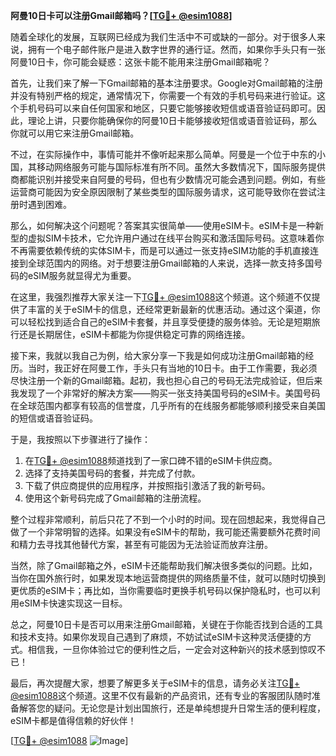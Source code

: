 **阿曼10日卡可以注册Gmail邮箱吗？[[TG💪+ @esim1088](https://t.me/s/esim1088)]**

随着全球化的发展，互联网已经成为我们生活中不可或缺的一部分。对于很多人来说，拥有一个电子邮件账户是进入数字世界的通行证。然而，如果你手头只有一张阿曼10日卡，你可能会疑惑：这张卡能不能用来注册Gmail邮箱呢？

首先，让我们来了解一下Gmail邮箱的基本注册要求。Google对Gmail邮箱的注册并没有特别严格的规定，通常情况下，你需要一个有效的手机号码来进行验证。这个手机号码可以来自任何国家和地区，只要它能够接收短信或语音验证码即可。因此，理论上讲，只要你能确保你的阿曼10日卡能够接收短信或语音验证码，那么你就可以用它来注册Gmail邮箱。

不过，在实际操作中，事情可能并不像听起来那么简单。阿曼是一个位于中东的小国，其移动网络服务可能与国际标准有所不同。虽然大多数情况下，国际服务提供商都能识别并接受来自阿曼的号码，但也有少数情况可能会遇到问题。例如，有些运营商可能因为安全原因限制了某些类型的国际服务请求，这可能导致你在尝试注册时遇到困难。

那么，如何解决这个问题呢？答案其实很简单——使用eSIM卡。eSIM卡是一种新型的虚拟SIM卡技术，它允许用户通过在线平台购买和激活国际号码。这意味着你不再需要依赖传统的实体SIM卡，而是可以通过一张支持eSIM功能的手机直接连接到全球范围内的网络。对于想要注册Gmail邮箱的人来说，选择一款支持多国号码的eSIM服务就显得尤为重要。

在这里，我强烈推荐大家关注一下[TG💪+ @esim1088](https://t.me/s/esim1088)这个频道。这个频道不仅提供了丰富的关于eSIM卡的信息，还经常更新最新的优惠活动。通过这个渠道，你可以轻松找到适合自己的eSIM卡套餐，并且享受便捷的服务体验。无论是短期旅行还是长期居住，eSIM卡都能为你提供稳定可靠的网络连接。

接下来，我就以我自己为例，给大家分享一下我是如何成功注册Gmail邮箱的经历。当时，我正好在阿曼工作，手头只有当地的10日卡。由于工作需要，我必须尽快注册一个新的Gmail邮箱。起初，我也担心自己的号码无法完成验证，但后来我发现了一个非常好的解决方案——购买一张支持美国号码的eSIM卡。美国号码在全球范围内都享有较高的信誉度，几乎所有的在线服务都能够顺利接受来自美国的短信或语音验证码。

于是，我按照以下步骤进行了操作：

1. 在[TG💪+ @esim1088](https://t.me/s/esim1088)频道找到了一家口碑不错的eSIM卡供应商。
2. 选择了支持美国号码的套餐，并完成了付款。
3. 下载了供应商提供的应用程序，并按照指引激活了我的新号码。
4. 使用这个新号码完成了Gmail邮箱的注册流程。

整个过程非常顺利，前后只花了不到一个小时的时间。现在回想起来，我觉得自己做了一个非常明智的选择。如果没有eSIM卡的帮助，我可能还需要额外花费时间和精力去寻找其他替代方案，甚至有可能因为无法验证而放弃注册。

当然，除了Gmail邮箱之外，eSIM卡还能帮助我们解决很多类似的问题。比如，当你在国外旅行时，如果发现本地运营商提供的网络质量不佳，就可以随时切换到更优质的eSIM卡；再比如，当你需要临时更换手机号码以保护隐私时，也可以利用eSIM卡快速实现这一目标。

总之，阿曼10日卡是否可以用来注册Gmail邮箱，关键在于你能否找到合适的工具和技术支持。如果你发现自己遇到了麻烦，不妨试试eSIM卡这种灵活便捷的方式。相信我，一旦你体验过它的便利性之后，一定会对这种新兴的技术感到惊叹不已！

最后，再次提醒大家，想要了解更多关于eSIM卡的信息，请务必关注[TG💪+ @esim1088](https://t.me/s/esim1088)这个频道。这里不仅有最新的产品资讯，还有专业的客服团队随时准备解答您的疑问。无论您是计划出国旅行，还是单纯想提升日常生活的便利程度，eSIM卡都是值得信赖的好伙伴！

[[TG💪+ @esim1088](https://t.me/s/esim1088) ![Image](https://i.postimg.cc/4NQfJmqS/Snipaste-2025-05-13-00-14-12.png)]